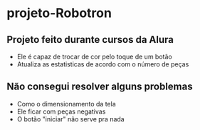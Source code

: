 # projeto-Robotron

## Projeto feito durante cursos da Alura

- Ele é capaz de trocar de cor pelo toque de um botão
- Atualiza as estatisticas de acordo com o número de peças

## Não consegui resolver alguns problemas

- Como o dimensionamento da tela
- Ele ficar com peças negativas
- O botão "iniciar" não serve pra nada
